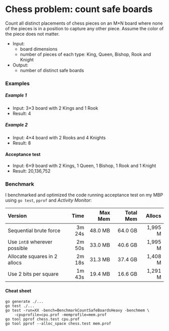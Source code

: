 # Chess problem: count safe boards

Count all distinct placements of chess pieces on an M×N board where none of the pieces is in a position to capture any other piece. Assume the color of the piece does not matter.

- Input:
  - board dimensions
  - number of pieces of each type: King, Queen, Bishop, Rook and Knight
- Output:
  - number of distinct safe boards

### Examples

##### Example 1

- Input: 3×3 board with 2 Kings and 1 Rook
- Result: 4

##### Example 2

- Input: 4×4 board with 2 Rooks and 4 Knights
- Result: 8

#### Acceptance test

- Input: 6×9 board with 2 Kings, 1 Queen, 1 Bishop, 1 Rook and 1 Knight
- Result: 20,136,752

### Benchmark

I benchmarked and optimized the code running acceptance test on my MBP using `go test`, `pprof` and _Activity Monitor_:

| Version                      | Time   | Max Mem | Total Mem | Allocs  |
| :--------------------------- | -----: | ------: | --------: | ------: |
| Sequential brute force       | 3m 24s | 48.0 MB |   64.0 GB | 1,995 M |
| Use `int8` wherever possible | 2m 50s | 33.0 MB |   40.6 GB | 1,995 M |
| Allocate squares in 2 allocs | 2m 18s | 31.3 MB |   37.4 GB | 1,408 M |
| Use 2 bits per square        | 1m 43s | 19.4 MB |   16.6 GB | 1,291 M |

#### Cheat sheet

```
go generate ./...
go test ./...
go test -run=XX -bench=BenchmarkCountSafeBoardsHeavy -benchmem \
    -cpuprofile=cpu.prof -memprofile=mem.prof
go tool pprof chess.test cpu.prof
go tool pprof --alloc_space chess.test mem.prof
```
